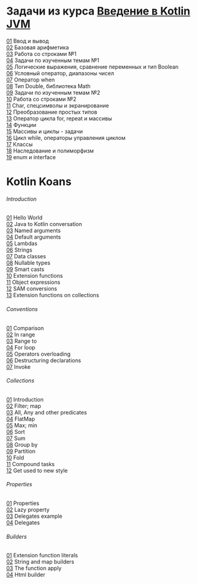 # Задачи из курса [Введение в Kotlin JVM](https://stepik.org/course/5448)  
  
[01](introduction-to-kotlin-jvm/01_input_and_output.kt) Ввод и вывод  
[02](introduction-to-kotlin-jvm/02_basic_arithmetic.kt) Базовая арифметика  
[03](introduction-to-kotlin-jvm/03_strings_1.kt) Работа со строками №1  
[04](introduction-to-kotlin-jvm/04_tasks_1.kt) Задачи по изученным темам №1  
[05](introduction-to-kotlin-jvm/05_boolean.kt) Логические выражения, сравнение переменных и тип Boolean  
[06](introduction-to-kotlin-jvm/06_if.kt) Условный оператор, диапазоны чисел  
[07](introduction-to-kotlin-jvm/07_when.kt) Оператор when  
[08](introduction-to-kotlin-jvm/08_double_math.kt) Тип Double, библиотека Math  
[09](introduction-to-kotlin-jvm/09_tasks_2.kt) Задачи по изученным темам №2  
[10](introduction-to-kotlin-jvm/10_strings_2.kt) Работа со строками №2  
[11](introduction-to-kotlin-jvm/11_chars.kt) Char, спецсимволы и экранирование  
[12](introduction-to-kotlin-jvm/12_converting_simple_types.kt) Преобразование простых типов  
[13](introduction-to-kotlin-jvm/13_for_repeat_arrays.kt) Оператор цикла for, repeat и массивы  
[14](introduction-to-kotlin-jvm/14_functions.kt) Функции  
[15](introduction-to-kotlin-jvm/15_arrays_and_cycles.kt) Массивы и циклы - задачи  
[16](introduction-to-kotlin-jvm/16_while.kt) Цикл while, операторы управления циклом  
[17](introduction-to-kotlin-jvm/17_classes.kt) Классы  
[18](introduction-to-kotlin-jvm/18_inheritance_and_polymorphism.kt) Наследование и полиморфизм  
[19](introduction-to-kotlin-jvm/19_enum_and_interface.kt) enum и interface  
  
  
  
# Kotlin Koans  
  
###### Introduction  
[01](koans/1_Introduction/01_HelloWorld.kt) Hello World  
[02](koans/1_Introduction/02_JavaToKotlinConversation.kt) Java to Kotlin conversation  
[03](koans/1_Introduction/03_NamedArguments.kt) Named arguments  
[04](koans/1_Introduction/04_DefaultArguments.kt) Default arguments  
[05](koans/1_Introduction/05_Lambdas.kt) Lambdas  
[06](koans/1_Introduction/06_Strings.kt) Strings  
[07](koans/1_Introduction/07_DataClasses.kt) Data classes  
[08](koans/1_Introduction/08_NullableTypes.kt) Nullable types  
[09](koans/1_Introduction/09_SmartCasts.kt) Smart casts  
[10](koans/1_Introduction/10_ExtensionFunctions.kt) Extension functions  
[11](koans/1_Introduction/11_ObjectExpressions.kt) Object expressions  
[12](koans/1_Introduction/12_SAMconversions.kt) SAM conversions  
[13](koans/1_Introduction/13_ExtensionFunctionsOnCollections.kt) Extension functions on collections  
  
###### Conventions  
[01](koans/2_Conventions/01_Comparison.kt) Comparison  
[02](koans/2_Conventions/02_In_range.kt) In range  
[03](koans/2_Conventions/03_Range_to.kt) Range to  
[04](koans/2_Conventions/04_For_loop.kt) For loop  
[05](koans/2_Conventions/05_Operators_overloading.kt) Operators overloading  
[06](koans/2_Conventions/06_Destructuring_declarations.kt) Destructuring declarations  
[07](koans/2_Conventions/07_Invoke.kt) Invoke  
  
###### Collections  
[01](koans/3_Collections/01_Introduction.kt) Introduction  
[02](koans/3_Collections/02_Filter;_map.kt) Filter; map  
[03](koans/3_Collections/03_All,_Any_and_other_predicates.kt) All, Any and other predicates  
[04](koans/3_Collections/04_FlatMap.kt) FlatMap  
[05](koans/3_Collections/05_Max;_min.kt) Max; min  
[06](koans/3_Collections/06_Sort.kt) Sort  
[07](koans/3_Collections/07_Sum.kt) Sum  
[08](koans/3_Collections/08_GroupBy.kt) Group by  
[09](koans/3_Collections/09_Partition.kt) Partition  
[10](koans/3_Collections/10_Fold.kt) Fold  
[11](koans/3_Collections/11_Compound_tasks.kt) Compound tasks  
[12](koans/3_Collections/12_Get_used_to_new_style.kt) Get used to new style  
  
###### Properties  
[01](koans/4_Properties/1_Properties.kt) Properties  
[02](koans/4_Properties/2_Lazy_property.kt) Lazy property  
[03](koans/4_Properties/3_Delegates_example.kt) Delegates example  
[04](koans/4_Properties/4_Delegates.kt) Delegates  
  
###### Builders  
[01](koans/5_Builders/1_Extension_function_literals.kt) Extension function literals  
[02](koans/5_Builders/2_String_and_map_builders.kt) String and map builders  
[03](koans/5_Builders/3_The_function_apply.kt) The function apply  
[04](koans/5_Builders/4_Html_builder.kt) Html builder  
  